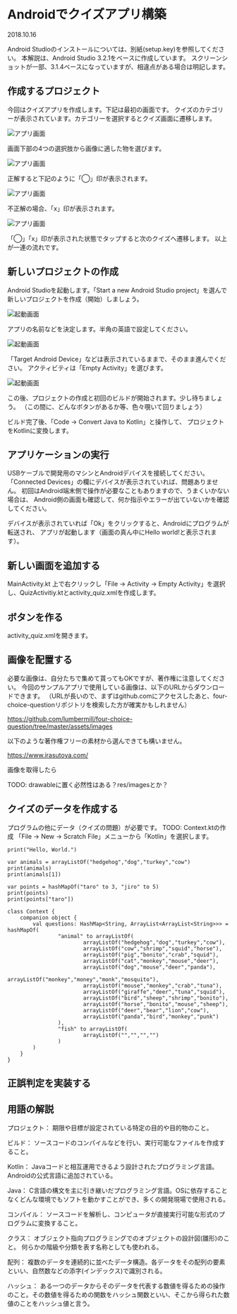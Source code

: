 # Androidでクイズアプリ構築
2018.10.16

Android Studioのインストールについては、別紙(setup.key)を参照してください。
本解説は、Android Studio 3.2.1をベースに作成しています。
スクリーンショットが一部、3.1.4ベースになっていますが、相違点がある場合は明記します。

## 作成するプロジェクト
今回はクイズアプリを作成します。下記は最初の画面です。
クイズのカテゴリーが表示されています。カテゴリーを選択するとクイズ画面に遷移します。

![アプリ画面](assets/screenshots/device-01.png)

画面下部の4つの選択肢から画像に適した物を選びます。

![アプリ画面](assets/screenshots/device-02.png)

正解すると下記のように「◯」印が表示されます。

![アプリ画面](assets/screenshots/device-03.png)

不正解の場合、「x」印が表示されます。

![アプリ画面](assets/screenshots/device-04.png)

「◯」「x」印が表示された状態でタップすると次のクイズへ遷移します。
以上が一連の流れです。

## 新しいプロジェクトの作成
Android Studioを起動します。「Start a new Android Studio project」を選んで新しいプロジェクトを作成（開始）しましょう。

![起動画面](assets/screenshots/16.png)

アプリの名前などを決定します。半角の英語で設定してください。

![起動画面](assets/screenshots/17.png)

「Target Android Device」などは表示されているままで、そのまま進んでください。
アクティビティは「Empty Activity」を選びます。

![起動画面](assets/screenshots/19.png)

この後、プロジェクトの作成と初回のビルドが開始されます。少し待ちましょう。
（この間に、どんなボタンがあるか等、色々覗いて回りましょう）

ビルド完了後、「Code -> Convert Java to Kotlin」と操作して、
プロジェクトをKotlinに変換します。

## アプリケーションの実行

USBケーブルで開発用のマシンとAndroidデバイスを接続してください。
「Connected Devices」の欄にデバイスが表示されていれば、問題ありません。
初回はAndroid端末側で操作が必要なこともありますので、うまくいかない場合は、
Android側の画面も確認して、何か指示やエラーが出ていないかを確認してください。

デバイスが表示されていれば「Ok」をクリックすると、Androidにプログラムが転送され、
アプリが起動します（画面の真ん中にHello world!と表示されます）。

## 新しい画面を追加する

MainActivity.kt 上で右クリックし「File -> Activity -> Empty Activity」を選択し、QuizActivitiy.ktとactivity_quiz.xmlを作成します。

## ボタンを作る

activity_quiz.xmlを開きます。




## 画像を配置する
必要な画像は、自分たちで集めて貰ってもOKですが、著作権に注意してください。
今回のサンプルアプリで使用している画像は、以下のURLからダウンロードできます。
（URLが長いので、まずはgithub.comにアクセスしたあと、four-choice-questionリポジトリを検索した方が確実かもしれません）

https://github.com/lumbermill/four-choice-question/tree/master/assets/images

以下のような著作権フリーの素材から選んできても構いません。

https://www.irasutoya.com/


画像を取得したら

TODO: drawableに置く必然性はある？res/imagesとか？



## クイズのデータを作成する
プログラムの他にデータ（クイズの問題）が必要です。
TODO: Context.ktの作成
「File -> New -> Scratch File」メニューから「Kotlin」を選択します。

```
print("Hello, World.")

var animals = arrayListOf("hedgehog","dog","turkey","cow")
print(animals)
print(animals[1])

var points = hashMapOf("taro" to 3, "jiro" to 5)
print(points)
print(points["taro"])
```

```
class Context {
    companion object {
        val questions: HashMap<String, ArrayList<ArrayList<String>>> = hashMapOf(
                "animal" to arrayListOf(
                        arrayListOf("hedgehog","dog","turkey","cow"),
                        arrayListOf("cow","shrimp","squid","horse"),
                        arrayListOf("pig","bonito","crab","squid"),
                        arrayListOf("cat","monkey","mouse","deer"),
                        arrayListOf("dog","mouse","deer","panda"),
                        arrayListOf("monkey","money","monk","mosquito"),
                        arrayListOf("mouse","monkey","crab","tuna"),
                        arrayListOf("giraffe","deer","tuna","squid"),
                        arrayListOf("bird","sheep","shrimp","bonito"),
                        arrayListOf("horse","bonito","mouse","sheep"),
                        arrayListOf("deer","bear","lion","cow"),
                        arrayListOf("panda","bird","monkey","punk")
                ),
                "fish" to arrayListOf(
                        arrayListOf("","","","")
                )
        )
    }
}
```


## 正誤判定を実装する


## 用語の解説
プロジェクト：
期限や目標が設定されている特定の目的や目的物のこと。

ビルド：
ソースコードのコンパイルなどを行い、実行可能なファイルを作成すること。

Kotlin：
Javaコードと相互運用できるよう設計されたプログラミング言語。Androidの公式言語に追加されている。

Java：
C言語の構文を主に引き継いだプログラミング言語。OSに依存することなくどんな環境でもソフトを動かすことができ、多くの開発現場で使用される。

コンパイル：
ソースコードを解析し、コンピュータが直接実行可能な形式のプログラムに変換すること。

クラス：
オブジェクト指向プログラミングでのオブジェクトの設計図(雛形)のこと。
何らかの階級や分類を表す名称としても使われる。

配列：
複数のデータを連続的に並べたデータ構造。各データをその配列の要素といい、自然数などの添字(インデックス)で識別される。

ハッシュ：
ある一つのデータからそのデータを代表する数値を得るための操作のこと。その数値を得るための関数をハッシュ関数といい、そこから得られた数値のことをハッシュ値と言う。
